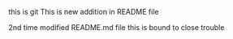 this is git
This is new addition in README file

2nd time modified README.md file
this is bound to close trouble
